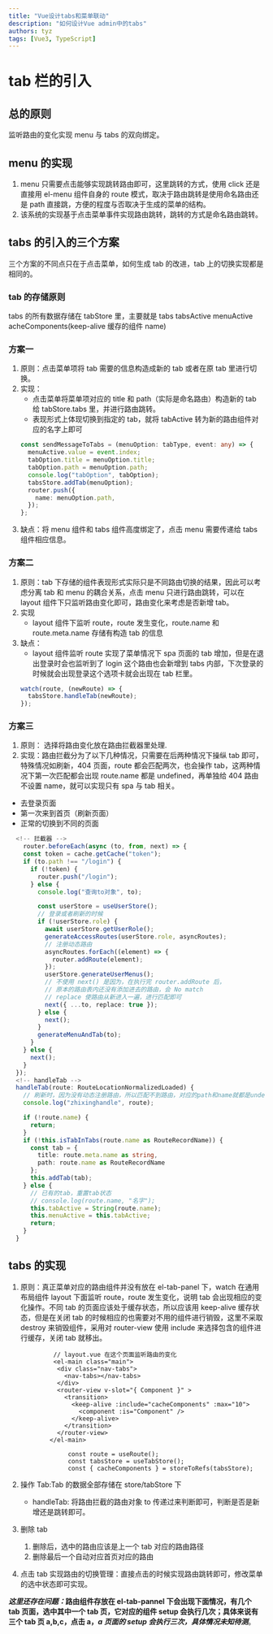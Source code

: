```yaml
---
title: "Vue设计tabs和菜单联动"
description: "如何设计Vue admin中的tabs"
authors: tyz
tags: [Vue3, TypeScript]
---
```


<!--truncate-->

# tab 栏的引入

## 总的原则

监听路由的变化实现 menu 与 tabs 的双向绑定。

## menu 的实现

1. menu 只需要点击能够实现跳转路由即可，这里跳转的方式，使用 click 还是直接用 el-menu 组件自身的 route 模式，取决于路由跳转是使用命名路由还是 path 直接跳，方便的程度与否取决于生成的菜单的结构。
2. 该系统的实现基于点击菜单事件实现路由跳转，跳转的方式是命名路由跳转。

## tabs 的引入的三个方案

三个方案的不同点只在于点击菜单，如何生成 tab 的改进，tab 上的切换实现都是相同的。

### tab 的存储原则

tabs 的所有数据存储在 tabStore 里，主要就是 tabs tabsActive menuActive acheComponents(keep-alive 缓存的组件 name)

### 方案一

1. 原则：点击菜单项将 tab 需要的信息构造成新的 tab 或者在原 tab 里进行切换。
2. 实现：
   - 点击菜单将菜单项对应的 title 和 path（实际是命名路由）构造新的 tab 给 tabStore.tabs 里，并进行路由跳转。
   - 表现形式上体现切换到指定的 tab，就将 tabActive 转为新的路由组件对应的名字上即可
   ```ts
   const sendMessageToTabs = (menuOption: tabType, event: any) => {
     menuActive.value = event.index;
     tabOption.title = menuOption.title;
     tabOption.path = menuOption.path;
     console.log("tabOption", tabOption);
     tabsStore.addTab(menuOption);
     router.push({
       name: menuOption.path,
     });
   };
   ```
3. 缺点：将 menu 组件和 tabs 组件高度绑定了，点击 menu 需要传递给 tabs 组件相应信息。

### 方案二

1. 原则：tab 下存储的组件表现形式实际只是不同路由切换的结果，因此可以考虑分离 tab 和 menu 的耦合关系，点击 menu 只进行路由跳转，可以在 layout 组件下只监听路由变化即可，路由变化来考虑是否新增 tab。
2. 实现
   - layout 组件下监听 route，route 发生变化，route.name 和 route.meta.name 存储有构造 tab 的信息
3. 缺点：
   - layout 组件监听 route 实现了菜单情况下 spa 页面的 tab 增加，但是在退出登录时会也监听到了 login 这个路由也会新增到 tabs 内部，下次登录的时候就会出现登录这个选项卡就会出现在 tab 栏里。
   ```ts
   watch(route, (newRoute) => {
     tabsStore.handleTab(newRoute);
   });
   ```

### 方案三

1. 原则： 选择将路由变化放在路由拦截器里处理.
2. 实现：路由拦截分为了以下几种情况，只需要在后两种情况下操纵 tab 即可，特殊情况如刷新，404 页面，route 都会匹配两次，也会操作 tab，这两种情况下第一次匹配都会出现 route.name 都是 undefined，再单独给 404 路由不设置 name，就可以实现只有 spa 与 tab 相关。

- 去登录页面
- 第一次来到首页（刷新页面）
- 正常的切换到不同的页面

```ts
  <!-- 拦截器 -->
    router.beforeEach(async (to, from, next) => {
    const token = cache.getCache("token");
    if (to.path !== "/login") {
      if (!token) {
        router.push("/login");
      } else {
        console.log("查询to对象", to);

        const userStore = useUserStore();
        // 登录或者刷新的时候
        if (!userStore.role) {
          await userStore.getUserRole();
          generateAccessRoutes(userStore.role, asyncRoutes);
          // 注册动态路由
          asyncRoutes.forEach((element) => {
            router.addRoute(element);
          });
          userStore.generateUserMenus();
          // 不使用 next() 是因为，在执行完 router.addRoute 后，
          // 原本的路由表内还没有添加进去的路由，会 No match
          // replace 使路由从新进入一遍，进行匹配即可
          next({ ...to, replace: true });
        } else {
          next();
        }
        generateMenuAndTab(to);
      }
    } else {
      next();
    }
  });
  <!-- handleTab -->
  handleTab(route: RouteLocationNormalizedLoaded) {
    // 刷新时，因为没有动态注册路由，所以匹配不到路由，对应的path和name就都是undefined，这不能添加到tab上
    console.log("zhixinghandle", route);

    if (!route.name) {
      return;
    }
    if (!this.isTabInTabs(route.name as RouteRecordName)) {
      const tab = {
        title: route.meta.name as string,
        path: route.name as RouteRecordName
      };
      this.addTab(tab);
    } else {
      // 已有的tab，重置tab状态
      // console.log(route.name, "名字");
      this.tabActive = String(route.name);
      this.menuActive = this.tabActive;
      return;
    }
  }

```

## tabs 的实现

1. 原则：真正菜单对应的路由组件并没有放在 el-tab-panel 下，watch 在通用布局组件 layout 下面监听 route，route 发生变化，说明 tab 会出现相应的变化操作。不同 tab 的页面应该处于缓存状态，所以应该用 keep-alive 缓存状态，但是在关闭 tab 的时候相应的也需要对不用的组件进行销毁，这里不采取 destroy 来销毁组件，采用对 router-view 使用 include 来选择包含的组件进行缓存，关闭 tab 就移出。

   ```tsx
   			// layout.vue 在这个页面监听路由的变化
   			<el-main class="main">
             <div class="nav-tabs">
               <nav-tabs></nav-tabs>
             </div>
             <router-view v-slot="{ Component }" >
               <transition>
                 <keep-alive :include="cacheComponents" :max="10">
                   <component :is="Component" />
                 </keep-alive>
               </transition>
             </router-view>
           </el-main>

   				const route = useRoute();
   				const tabsStore = useTabStore();
   				const { cacheComponents } = storeToRefs(tabsStore);
   ```

2. 操作 Tab:Tab 的数据全部存储在 store/tabStore 下

   - handleTab: 将路由拦截的路由对象 to 传递过来判断即可，判断是否是新增还是跳转即可。

3. 删除 tab
   1. 删除后，选中的路由应该是上一个 tab 对应的路由路径
   2. 删除最后一个自动对应首页对应的路由
4. 点击 tab 实现路由的切换管理：直接点击的时候实现路由跳转即可，修改菜单的选中状态即可实现。

**_这里还存在问题：_**路由组件存放在 el-tab-pannel 下会出现下面情况，有几个 tab 页面，选中其中一个 tab 页，它对应的组件 setup 会执行几次；具体来说有三个 tab 页 a,b,c，点击 a，**_a 页面的 setup 会执行三次，具体情况未知待测_**。
